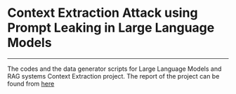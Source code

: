 # Context Extraction Attack using Prompt Leaking in Large Language Models
---
The codes and the data generator scripts for Large Language Models and RAG systems Context Extraction project.
The report of the project can be found from [here](https://github.com/pouyan9675/RAG-Context-Extraction-Attack/blob/main/technical_report.pdf)
